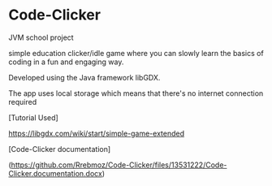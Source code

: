 # Code-Clicker
JVM school project

simple education clicker/idle game where you can slowly learn the basics of coding in a fun and engaging way.

Developed using the Java framework libGDX.

The app uses local storage which means that there's no internet connection required


[Tutorial Used]

https://libgdx.com/wiki/start/simple-game-extended


[Code-Clicker documentation]

(https://github.com/Rrebmoz/Code-Clicker/files/13531222/Code-Clicker.documentation.docx)
